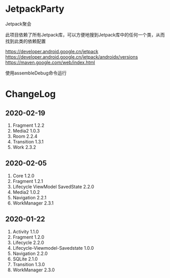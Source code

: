 # JetpackParty
Jetpack聚会

此项目依赖了所有Jetpack库，可以方便地搜到Jetpack库中的任何一个类，从而找到此类的依赖配置

https://developer.android.google.cn/jetpack
https://developer.android.google.cn/jetpack/androidx/versions
https://maven.google.com/web/index.html

使用assembleDebug命令运行

# ChangeLog

## 2020-02-19
1. Fragment 1.2.2
2. Media2 1.0.3
3. Room 2.2.4
4. Transition 1.3.1
5. Work 2.3.2

## 2020-02-05
1. Core 1.2.0
2. Fragment 1.2.1
3. Lifecycle ViewModel SavedState 2.2.0
4. Media2 1.0.2
5. Navigation 2.2.1
6. WorkManager 2.3.1

## 2020-01-22
1. Activity 1.1.0
2. Fragment 1.2.0
3. Lifecycle 2.2.0
4. Lifecycle-Viewmodel-Savedstate 1.0.0
5. Navigation 2.2.0
6. SQLite 2.1.0
7. Transition 1.3.0
8. WorkManager 2.3.0
